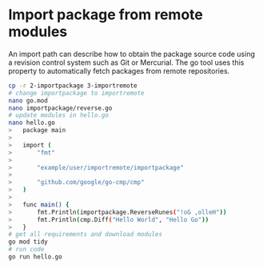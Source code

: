 # Import package from remote modules
An import path can describe how to obtain the package source code using a revision control system such as Git or Mercurial. The go tool uses this property to automatically fetch packages from remote repositories. 

```bash
cp -r 2-importpackage 3-importremote
# change importpackage to importremote
nano go.mod
nano importpackage/reverse.go
# update modules in hello.go
nano hello.go
>   package main
>   
>   import (
>   	"fmt"
>   
>   	"example/user/importremote/importpackage"
>   
>   	"github.com/google/go-cmp/cmp"
>   )
>   
>   func main() {
>   	fmt.Println(importpackage.ReverseRunes("!oG ,olleH"))
>   	fmt.Println(cmp.Diff("Hello World", "Hello Go"))
>   }
# get all requirements and download modules
go mod tidy
# run code
go run hello.go
```